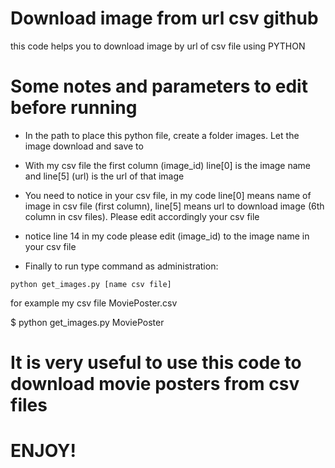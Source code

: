 # Download image from url csv github
this code helps you to download image by url of csv file using PYTHON

# Some notes and parameters to edit before running

- In the path to place this python file, create a folder images. Let the image download and save to

- With my csv file the first column (image_id) line[0] is the image name and line[5] (url) is the url of that image

- You need to notice in your csv file, in my code line[0] means name of image in csv file (first column), line[5] means url to download image (6th column in csv files). Please edit accordingly your csv file

- notice line 14 in my code please edit (image_id) to the image name in your csv file

- Finally to run type command as administration:
 
 ```python get_images.py [name csv file]```
 
for example my csv file MoviePoster.csv

  $ python get_images.py MoviePoster
  
  # It is very useful to use this code to download movie posters from csv files
  
  # ENJOY!
